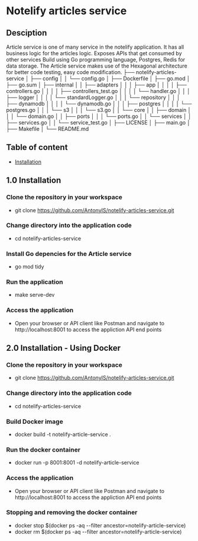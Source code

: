 # Notelify articles service


## Desciption 
Article service is one of many service in the notelify application. It has all business logic for the articles logic. Exposes APIs that get consumed by other services
Build using Go programming language, Postgres, Redis for data storage.
The Article service makes use of the Hexagonal architecture for better code testing, easy code modification.
├── notelify-articles-service
│   ├── config
│   │   └── config.go
│   ├── Dockerfile
│   ├── go.mod
│   ├── go.sum
│   ├── internal
│   │   ├── adapters
│   │   │   ├── app
│   │   │   │   ├── controllers.go
│   │   │   │   ├── controllers_test.go
│   │   │   │   └── handler.go
│   │   │   ├── logger
│   │   │   │   └── standardLogger.go
│   │   │   └── repository
│   │   │       ├── dynamodb
│   │   │       │   └── dynamodb.go
│   │   │       ├── postgres
│   │   │       │   └── postgres.go
│   │   │       └── s3
│   │   │           └── s3.go
│   │   └── core
│   │       ├── domain
│   │       │   └── domain.go
│   │       ├── ports
│   │       │   └── ports.go
│   │       └── services
│   │           ├── services.go
│   │           └── service_test.go
│   ├── LICENSE
│   ├── main.go
│   ├── Makefile
│   └── README.md


## Table of content
- [Installation](#installation)
<!-- - [Usage](#usage)
- [Configuration](#configuration)
- [Contribution](#contribution)
- [License](#license)
- [Acknowledgements](#acknowledgements) -->


## 1.0 Installation 
### Clone the repository in your workspace
* git clone https://github.com/AntonyIS/notelify-articles-service.git
### Change directory into the application code
* cd notelify-articles-service
### Install Go depencies for the Article service
* go mod tidy
### Run the application
* make serve-dev
### Access the application
* Open your browser or API client like Postman and navigate to http://localhost:8001 to access the appliction API end points

## 2.0 Installation - Using Docker
### Clone the repository in your workspace
* git clone https://github.com/AntonyIS/notelify-articles-service.git
### Change directory into the application code
* cd notelify-articles-service
### Build Docker image 
* docker build -t notelify-article-service .
### Run the docker container 
* docker run -p 8001:8001 -d notelify-article-service
### Access the application
* Open your browser or API client like Postman and navigate to http://localhost:8001 to access the appliction API end points
### Stopping and removing the docker container
* docker stop $(docker ps -aq --filter ancestor=notelify-article-service)
* docker rm $(docker ps -aq --filter ancestor=notelify-article-service)